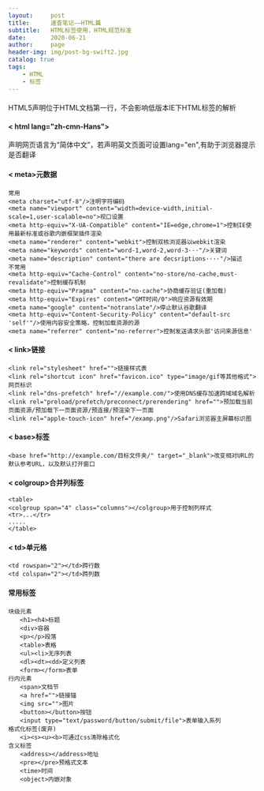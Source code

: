```yaml
---
layout:     post
title:      速查笔记——HTML篇
subtitle:   HTML标签使用，HTML规范标准
date:       2020-06-21
author:     page
header-img: img/post-bg-swift2.jpg
catalog: true
tags:
    - HTML
    - 标签
---
```



#### <!DOCTYPE html>
HTML5声明位于HTML文档第一行，不会影响低版本IE下HTML标签的解析  
#### < html lang="zh-cmn-Hans">
声明网页语言为“简体中文”，若声明英文页面可设置lang="en",有助于浏览器提示是否翻译
#### < meta>元数据
    常用
    <meta charset="utf-8"/>注明字符编码
    <meta name="viewport" content="width=device-width,initial-scale=1,user-scalable=no">视口设置
    <meta http-equiv="X-UA-Compatible" content="IE=edge,chrome=1">控制IE使用最新标准或谷歌内嵌框架插件渲染
    <meta name="renderer" content="webkit">控制双核浏览器以webkit渲染
    <meta name="keywords" content="word-1,word-2,word-3···"/>关键词
    <meta name="description" content="there are decsriptions····"/>描述
    不常用
    <meta http-equiv="Cache-Control" content="no-store/no-cache,must-revalidate">控制缓存机制
    <meta http-equiv="Pragma" content="no-cache">协商缓存验证(重加载)
    <meta http-equiv="Expires" content="GMT时间/0">响应资源有效期
    <meta name="google" content="notranslate"/>停止默认谷歌翻译  
    <meta http-equiv="Content-Security-Policy" content="default-src 'self'"/>使用内容安全策略，控制加载资源的源
    <meta name="referrer" content="no-referrer">控制发送请求头部'访问来源信息'
#### < link>链接
    <link rel="stylesheet" href="">链接样式表
    <link rel="shortcut icon" href="favicon.ico" type="image/gif等其他格式">网页标识
    <link rel="dns-prefetch" href="//example.com/">使用DNS缓存加速跨域域名解析
    <link rel="preload/prefetch/preconnect/prerendering" href="">预加载当前页面资源/预加载下一页面资源/预连接/预渲染下一页面
    <link rel="apple-touch-icon" href="/examp.png"/>Safari浏览器主屏幕标识图
#### < base>标签
    <base href="http://example.com/目标文件夹/" target="_blank">改变相对URL的默认参考URL，以及默认打开窗口
#### < colgroup>合并列标签
    <table>
    <colgroup span="4" class="columns"></colgroup>用于控制列样式
    <tr>...</tr>
    .....
    </table>
#### < td>单元格
    <td rowspan="2"></td>跨行数
    <td colspan="2"></td>跨列数
#### 常用标签
    块级元素
    　　<h1><h4>标题
    　　<div>容器
    　　<p></p>段落
    　　<table>表格
    　　<ul><li>无序列表
    　　<dl><dt><dd>定义列表
    　　<form></form>表单
    行内元素
    　　<span>文档节
    　　<a href="">链接锚
    　　<img src="">图片
    　　<button></button>按钮
    　　<input type="text/password/button/submit/file">表单输入系列
    格式化标签(废弃)
    　　<i><s><u><b>可通过css清除格式化
    含义标签
    　　<address></address>地址
    　　<pre></pre>预格式文本
    　　<time>时间
    　　<object>内嵌对象







